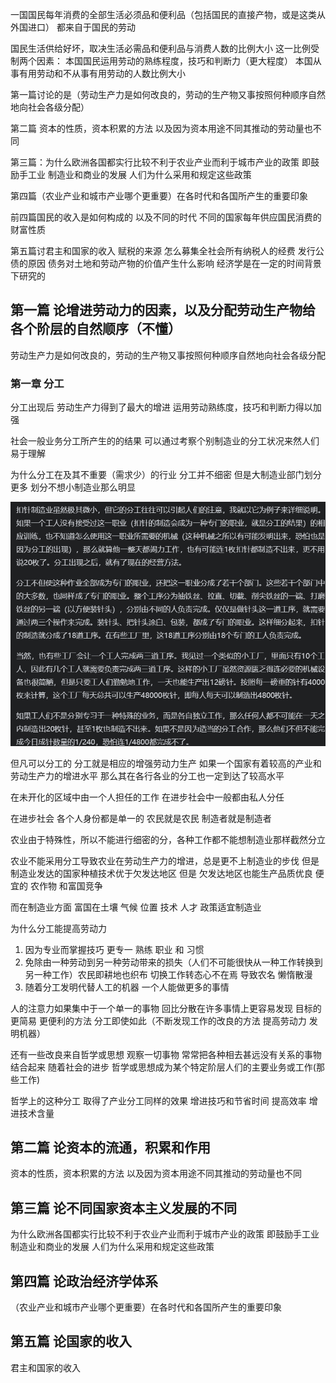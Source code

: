一国国民每年消费的全部生活必须品和便利品（包括国民的直接产物，或是这类从外国进口） 都来自于国民的劳动

国民生活供给好坏，取决生活必需品和便利品与消费人数的比例大小
这一比例受制两个因素：
本国国民运用劳动的熟练程度，技巧和判断力（更大程度）
本国从事有用劳动和不从事有用劳动的人数比例大小

第一篇讨论的是（劳动生产力是如何改良的，劳动的生产物又事按照何种顺序自然地向社会各级分配）

第二篇 资本的性质，资本积累的方法 以及因为资本用途不同其推动的劳动量也不同

第三篇：为什么欧洲各国都实行比较不利于农业产业而利于城市产业的政策 即鼓励手工业 制造业和商业的发展 人们为什么采用和规定这些政策

第四篇（农业产业和城市产业哪个更重要）在各时代和各国所产生的重要印象

前四篇国民的收入是如何构成的 以及不同的时代 不同的国家每年供应国民消费的财富性质

第五篇讨君主和国家的收入
赋税的来源
怎么募集全社会所有纳税人的经费
发行公债的原因 债务对土地和劳动产物的价值产生什么影响
经济学是在一定的时间背景下研究的

## 第一篇 论增进劳动力的因素，以及分配劳动生产物给各个阶层的自然顺序（不懂）

劳动生产力是如何改良的，劳动的生产物又事按照何种顺序自然地向社会各级分配

### 第一章 分工

分工出现后 劳动生产力得到了最大的增进 运用劳动熟练度，技巧和判断力得以加强

社会一般业务分工所产生的的结果 可以通过考察个别制造业的分工状况来然人们易于理解

为什么分工在及其不重要（需求少）的行业 分工并不细密 但是大制造业部门划分更多 划分不想小制造业那么明显

![](分工.png)

但凡可以分工的 分工就是相应的增强劳动力生产 如果一个国家有着较高的产业和劳动生产力的增进水平 那么其在各行各业的分工也一定到达了较高水平

在未开化的区域中由一个人担任的工作 在进步社会中一般都由私人分任

在进步社会 各个人身份都是单一的 农民就是农民 制造者就是制造者

农业由于特殊性，所以不能进行细密的分，各种工作都不能想制造业那样截然分立

农业不能采用分工导致农业在劳动生产力的增进，总是更不上制造业的步伐 但是制造业发达的国家种植技术优于欠发达地区 但是 欠发达地区也能生产品质优良 便宜的 农作物 和富国竞争

而在制造业方面 富国在土壤 气候 位置 技术 人才 政策适宜制造业

为什么分工能提高劳动力

1. 因为专业而掌握技巧 更专一 熟练  职业 和 习惯
2. 免除由一种劳动到另一种劳动带来的损失（人们不可能很快从一种工作转换到另一种工作）农民即耕地也织布 切换工作转态心不在焉 导致农名 懒惰散漫
3. 随着分工发明代替人工的机器 一个人能做更多的事情

人的注意力如果集中于一个单一的事物 回比分散在许多事情上更容易发现 目标的更简易 更便利的方法 分工即使如此（不断发现工作的改良的方法 提高劳动力 发明机器）

还有一些改良来自哲学或思想 观察一切事物 常常把各种相去甚远没有关系的事物结合起来 随着社会的进步 哲学或思想成为某个特定阶层人们的主要业务或工作(那些工作)

哲学上的这种分工 取得了产业分工同样的效果 增进技巧和节省时间 提高效率 增进技术含量

## 第二篇 论资本的流通，积累和作用

资本的性质，资本积累的方法 以及因为资本用途不同其推动的劳动量也不同

## 第三篇 论不同国家资本主义发展的不同

为什么欧洲各国都实行比较不利于农业产业而利于城市产业的政策 即鼓励手工业 制造业和商业的发展 人们为什么采用和规定这些政策

## 第四篇 论政治经济学体系

（农业产业和城市产业哪个更重要）在各时代和各国所产生的重要印象

## 第五篇 论国家的收入

君主和国家的收入

